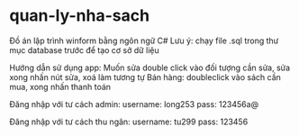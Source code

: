 # quan-ly-nha-sach
Đồ án lập trình winform bằng ngôn ngữ C#
Lưu ý: chạy file .sql trong thư mục database trước để tạo cơ sở dữ liệu

Hướng dẫn sử dụng app:
Muốn sửa double click vào đối tượng cần sửa, sửa xong nhấn nút sửa, xoá làm tương tự
Bán hàng: doubleclick vào sách cần mua, xong nhấn thanh toán

Đăng nhập với tư cách admin:
username: long253
pass: 123456a@

Đăng nhập với tư cách thu ngân:
username: tu299
pass: 123456
